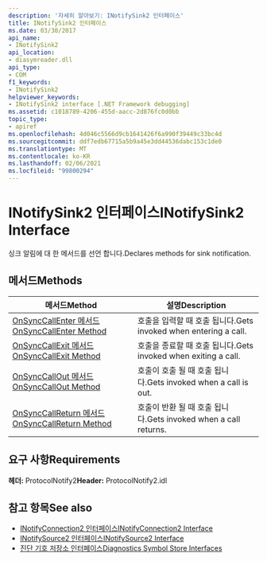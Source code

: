 ```yaml
---
description: '자세히 알아보기: INotifySink2 인터페이스'
title: INotifySink2 인터페이스
ms.date: 03/30/2017
api_name:
- INotifySink2
api_location:
- diasymreader.dll
api_type:
- COM
f1_keywords:
- INotifySink2
helpviewer_keywords:
- INotifySink2 interface [.NET Framework debugging]
ms.assetid: c1018789-4206-455d-aacc-2d876fc0d0bb
topic_type:
- apiref
ms.openlocfilehash: 4d046c5566d9cb1641426f6a990f39449c33bc4d
ms.sourcegitcommit: ddf7edb67715a5b9a45e3dd44536dabc153c1de0
ms.translationtype: MT
ms.contentlocale: ko-KR
ms.lasthandoff: 02/06/2021
ms.locfileid: "99800294"
---
```

# <a name="inotifysink2-interface"></a><span data-ttu-id="020fa-103">INotifySink2 인터페이스</span><span class="sxs-lookup"><span data-stu-id="020fa-103">INotifySink2 Interface</span></span>

<span data-ttu-id="020fa-104">싱크 알림에 대 한 메서드를 선언 합니다.</span><span class="sxs-lookup"><span data-stu-id="020fa-104">Declares methods for sink notification.</span></span>  
  
## <a name="methods"></a><span data-ttu-id="020fa-105">메서드</span><span class="sxs-lookup"><span data-stu-id="020fa-105">Methods</span></span>  
  
|<span data-ttu-id="020fa-106">메서드</span><span class="sxs-lookup"><span data-stu-id="020fa-106">Method</span></span>|<span data-ttu-id="020fa-107">설명</span><span class="sxs-lookup"><span data-stu-id="020fa-107">Description</span></span>|  
|------------|-----------------|  
|[<span data-ttu-id="020fa-108">OnSyncCallEnter 메서드</span><span class="sxs-lookup"><span data-stu-id="020fa-108">OnSyncCallEnter Method</span></span>](inotifysink2-onsynccallenter-method.md)|<span data-ttu-id="020fa-109">호출을 입력할 때 호출 됩니다.</span><span class="sxs-lookup"><span data-stu-id="020fa-109">Gets invoked when entering a call.</span></span>|  
|[<span data-ttu-id="020fa-110">OnSyncCallExit 메서드</span><span class="sxs-lookup"><span data-stu-id="020fa-110">OnSyncCallExit Method</span></span>](inotifysink2-onsynccallexit-method.md)|<span data-ttu-id="020fa-111">호출을 종료할 때 호출 됩니다.</span><span class="sxs-lookup"><span data-stu-id="020fa-111">Gets invoked when exiting a call.</span></span>|  
|[<span data-ttu-id="020fa-112">OnSyncCallOut 메서드</span><span class="sxs-lookup"><span data-stu-id="020fa-112">OnSyncCallOut Method</span></span>](inotifysink2-onsynccallout-method.md)|<span data-ttu-id="020fa-113">호출이 호출 될 때 호출 됩니다.</span><span class="sxs-lookup"><span data-stu-id="020fa-113">Gets invoked when a call is out.</span></span>|  
|[<span data-ttu-id="020fa-114">OnSyncCallReturn 메서드</span><span class="sxs-lookup"><span data-stu-id="020fa-114">OnSyncCallReturn Method</span></span>](inotifysink2-onsynccallreturn-method.md)|<span data-ttu-id="020fa-115">호출이 반환 될 때 호출 됩니다.</span><span class="sxs-lookup"><span data-stu-id="020fa-115">Gets invoked when a call returns.</span></span>|  
  
## <a name="requirements"></a><span data-ttu-id="020fa-116">요구 사항</span><span class="sxs-lookup"><span data-stu-id="020fa-116">Requirements</span></span>  

 <span data-ttu-id="020fa-117">**헤더:** ProtocolNotify2</span><span class="sxs-lookup"><span data-stu-id="020fa-117">**Header:** ProtocolNotify2.idl</span></span>  
  
## <a name="see-also"></a><span data-ttu-id="020fa-118">참고 항목</span><span class="sxs-lookup"><span data-stu-id="020fa-118">See also</span></span>

- [<span data-ttu-id="020fa-119">INotifyConnection2 인터페이스</span><span class="sxs-lookup"><span data-stu-id="020fa-119">INotifyConnection2 Interface</span></span>](inotifyconnection2-interface.md)
- [<span data-ttu-id="020fa-120">INotifySource2 인터페이스</span><span class="sxs-lookup"><span data-stu-id="020fa-120">INotifySource2 Interface</span></span>](inotifysource2-interface.md)
- [<span data-ttu-id="020fa-121">진단 기호 저장소 인터페이스</span><span class="sxs-lookup"><span data-stu-id="020fa-121">Diagnostics Symbol Store Interfaces</span></span>](diagnostics-symbol-store-interfaces.md)
